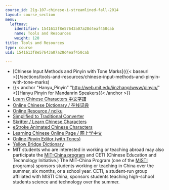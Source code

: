 ```yaml
---
course_id: 21g-107-chinese-i-streamlined-fall-2014
layout: course_section
menu:
  leftnav:
    identifier: 1541613f8e57643a07a28d4eaf450cab
    name: Tools and Resources
    weight: 120
title: Tools and Resources
type: course
uid: 1541613f8e57643a07a28d4eaf450cab

---
```


*   [Chinese Input Methods and Pinyin with Tone Marks]({{< baseurl >}}/sections/tools-and-resources/chinese-input-methods-and-pinyin-with-tone-marks)
*   {{< anchor "Hanyu_Pinyin" "http://web.mit.edu/jinzhang/www/pinyin/" >}}Hanyu Pinyin for Mandanrin Speakers{{< /anchor >}}
*   [Learn Chinese Characters 中文字譜](http://www.zhongwen.com/)
*   [Online Chinese Dictionary / 在线词典](http://dict.cn/)
*   [Online Resource / nciku](http://ce.linedict.com/dict.html#/cnen/)
*   [Simplified to Traditional Converter](http://www.popupchinese.com/tools/adso)
*   [Skritter / Learn Chinese Characters](http://www.skritter.com/)
*   [eStroke Animated Chinese Characters](http://www.eon.com.hk/estroke/download.html)
*   [Learning Chinese Online Page / 网上学中文](http://learningchineseonline.net/)
*   [Online Pinyin Editor (with Tones)](http://www.chinese-tools.com/tools/pinyin-editor.html)
*   [Yellow Bridge Dictionary](http://www.yellowbridge.com/chinese/chinese-dictionary.php)
*   MIT students who are interested in working or teaching abroad may also participate the [MIT-China program](http://misti.mit.edu/student-programs/location/china) and CETI (Chinese Education and Technology Initiative.) The MIT-China Program (one of the [MISTI](http://misti.mit.edu/) programs) sponsors students working or teaching in China over the summer, six months, or a school year. CETI, a student-run group affiliated with MISTI China, sponsors students teaching high-school students science and technology over the summer.